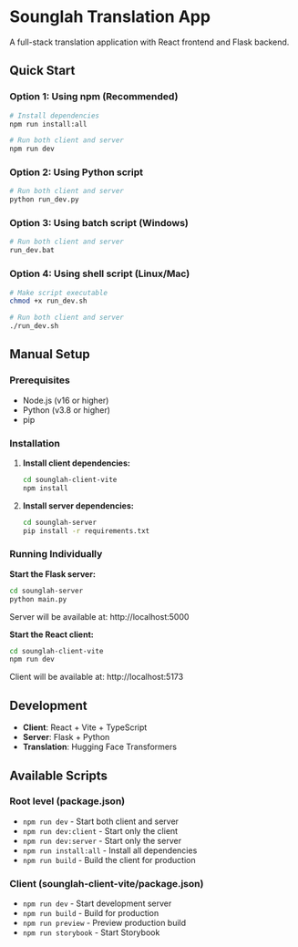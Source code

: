 # Sounglah Translation App

A full-stack translation application with React frontend and Flask backend.

## Quick Start

### Option 1: Using npm (Recommended)
```bash
# Install dependencies
npm run install:all

# Run both client and server
npm run dev
```

### Option 2: Using Python script
```bash
# Run both client and server
python run_dev.py
```

### Option 3: Using batch script (Windows)
```bash
# Run both client and server
run_dev.bat
```

### Option 4: Using shell script (Linux/Mac)
```bash
# Make script executable
chmod +x run_dev.sh

# Run both client and server
./run_dev.sh
```

## Manual Setup

### Prerequisites
- Node.js (v16 or higher)
- Python (v3.8 or higher)
- pip

### Installation

1. **Install client dependencies:**
   ```bash
   cd sounglah-client-vite
   npm install
   ```

2. **Install server dependencies:**
   ```bash
   cd sounglah-server
   pip install -r requirements.txt
   ```

### Running Individually

**Start the Flask server:**
```bash
cd sounglah-server
python main.py
```
Server will be available at: http://localhost:5000

**Start the React client:**
```bash
cd sounglah-client-vite
npm run dev
```
Client will be available at: http://localhost:5173

## Development

- **Client**: React + Vite + TypeScript
- **Server**: Flask + Python
- **Translation**: Hugging Face Transformers

## Available Scripts

### Root level (package.json)
- `npm run dev` - Start both client and server
- `npm run dev:client` - Start only the client
- `npm run dev:server` - Start only the server
- `npm run install:all` - Install all dependencies
- `npm run build` - Build the client for production

### Client (sounglah-client-vite/package.json)
- `npm run dev` - Start development server
- `npm run build` - Build for production
- `npm run preview` - Preview production build
- `npm run storybook` - Start Storybook
